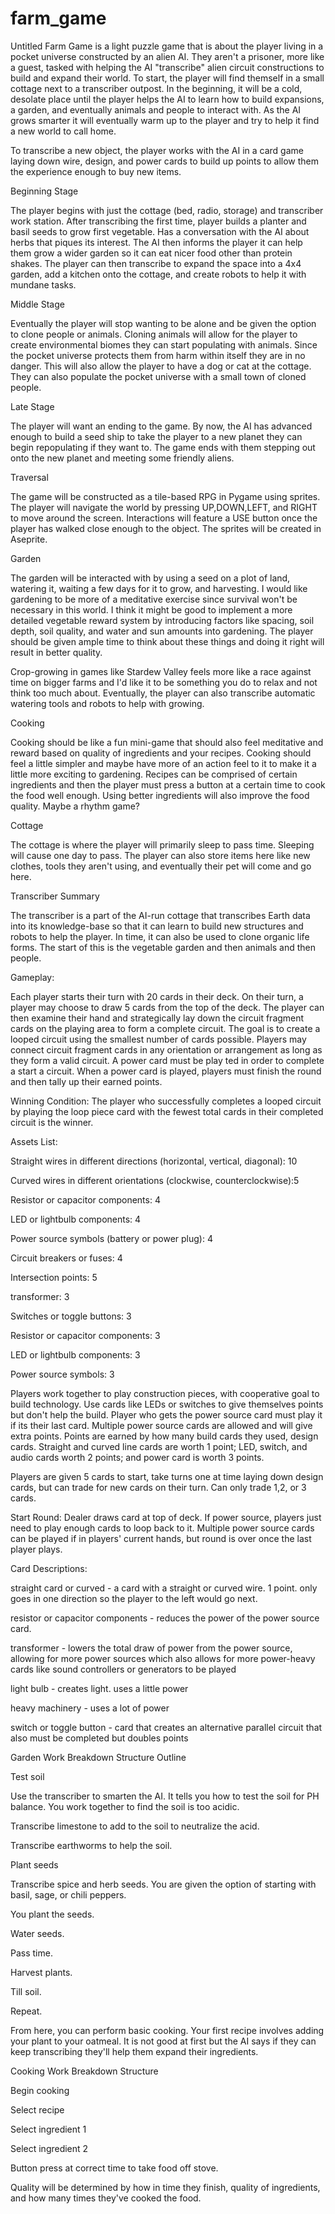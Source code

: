 # farm_game

Untitled Farm Game is a light puzzle game that is about the player living in a pocket universe constructed by an alien AI.  They aren't a prisoner, more like a guest, tasked with helping the AI "transcribe" alien circuit constructions to build and expand their world.  To start, the player will find themself in a small cottage next to a transcriber outpost.  In the beginning, it will be a cold, desolate place until the player helps the AI to learn how to build expansions, a garden, and eventually animals and people to interact with.  As the AI grows smarter it will eventually warm up to the player and try to help it find a new world to call home. 

To transcribe a new object, the player works with the AI in a card game laying down wire, design, and power cards to build up points to allow them the experience enough to buy new items.  

Beginning Stage

The player begins with just the cottage (bed, radio, storage) and transcriber work station.  After transcribing the first time, player builds a planter and basil seeds to grow first vegetable.  Has a conversation with the AI about herbs that piques its interest.  The AI then informs the player it can help them grow a wider garden so it can eat nicer food other than protein shakes.  The player can then transcribe to expand the space into a 4x4 garden, add a kitchen onto the cottage, and create robots to help it with mundane tasks.  

Middle Stage

Eventually the player will stop wanting to be alone and be given the option to clone people or animals.  Cloning animals will allow for the player to create environmental biomes they can start populating with animals.  Since the pocket universe protects them from harm within itself they are in no danger.  This will also allow the player to have a dog or cat at the cottage.  They can also populate the pocket universe with a small town of cloned people.  

Late Stage

The player will want an ending to the game.  By now, the AI has advanced enough to build a seed ship to take the player to a new planet they can begin repopulating if they want to.  The game ends with them stepping out onto the new planet and meeting some friendly aliens.  

Traversal

The game will be constructed as a tile-based RPG in Pygame using sprites.  The player will navigate the world by pressing UP,DOWN,LEFT, and RIGHT to move around the screen.  Interactions will feature a USE button once the player has walked close enough to the object.  The sprites will be created in Aseprite.  

Garden

The garden will be interacted with by using a seed on a plot of land, watering it, waiting a few days for it to grow, and harvesting.  I would like gardening to be more of a meditative exercise since survival won't be necessary in this world.  I think it might be good to implement a more detailed vegetable reward system by introducing factors like spacing, soil depth, soil quality, and water and sun amounts into gardening.  The player should be given ample time to think about these things and doing it right will result in better quality.  

Crop-growing in games like Stardew Valley feels more like a race against time on bigger farms and I'd like it to be something you do to relax and not think too much about.  Eventually, the player can also transcribe automatic watering tools and robots to help with growing.  

Cooking

Cooking should be like a fun mini-game that should also feel meditative and reward based on quality of ingredients and your recipes.  Cooking should feel a little simpler and maybe have more of an action feel to it to make it a little more exciting to gardening.  Recipes can be comprised of certain ingredients and then the player must press a button at a certain time to cook the food well enough.  Using better ingredients will also improve the food quality.  Maybe a rhythm game?

Cottage

The cottage is where the player will primarily sleep to pass time.  Sleeping will cause one day to pass.  The player can also store items here like new clothes, tools they aren't using, and eventually their pet will come and go here.  

Transcriber Summary

The transcriber is a part of the AI-run cottage that transcribes Earth data into its knowledge-base so that it can learn to build new structures and robots to help the player.  In time, it can also be used to clone organic life forms.  The start of this is the vegetable garden and then animals and then people.

Gameplay:

Each player starts their turn with 20 cards in their deck.  On their turn, a player may choose to draw 5 cards from the top of the deck.  The player can then examine their hand and strategically lay down the circuit fragment cards on the playing area to form a complete circuit.  The goal is to create a looped circuit using the smallest number of cards possible.  Players may connect circuit fragment cards in any orientation or arrangement as long as they form a valid circuit.  A power card must be play   ted in order to complete a start a circuit.  When a power card is played, players must finish the round and then tally up their earned points.

Winning Condition:  The player who successfully completes a looped circuit by playing the loop piece card with the fewest total cards in their completed circuit is the winner.

Assets List:

Straight wires in different directions (horizontal, vertical, diagonal): 10

Curved wires in different orientations (clockwise, counterclockwise):5

Resistor or capacitor components: 4

LED or lightbulb components: 4

Power source symbols (battery or power plug): 4

Circuit breakers or fuses: 4

Intersection points: 5

transformer:  3

Switches or toggle buttons: 3

Resistor or capacitor components: 3

LED or lightbulb components: 3

Power source symbols: 3

Players work together to play construction pieces, with cooperative goal to build technology.  Use cards like LEDs or switches to give themselves points but don't help the build.  Player who gets the power source card must play it if its their last card.  Multiple power source cards are allowed and will give extra points.  Points are earned by how many build cards they used, design cards.  Straight and curved line cards are worth 1 point; LED, switch, and audio cards worth 2 points; and power card is worth 3 points.

Players are given 5 cards to start, take turns one at time laying down design cards, but can trade for new cards on their turn.  Can only trade 1,2, or 3 cards.

Start Round:  Dealer draws card at top of deck.  If power source, players just need to play enough cards to loop back to it.  Multiple power source cards can be played if in players' current hands, but round is over once the last player plays.

Card Descriptions:

straight card or curved - a card with a straight or curved wire.  1 point.  only goes in one direction so the player to the left would go next.

resistor or capacitor components - reduces the power of the power source card.

transformer - lowers the total draw of power from the power source, allowing for more power sources which also allows for more power-heavy cards like sound controllers or generators to be played

light bulb - creates light. uses a little power

heavy machinery - uses a lot of power

switch or toggle button - card that creates an alternative parallel circuit that also must be completed but doubles points

Garden Work Breakdown Structure Outline

Test soil

Use the transcriber to smarten the AI.   It tells you how to test the soil for PH balance.  You work together to find the soil is too acidic.  

Transcribe limestone to add to the soil to neutralize the acid.  

Transcribe earthworms to help the soil.

Plant seeds

Transcribe spice and herb seeds.  You are given the option of starting with basil, sage, or chili peppers.

You plant the seeds.  

Water seeds.

Pass time.

Harvest plants.

Till soil.

Repeat.

From here, you can perform basic cooking. Your first recipe involves adding your plant to your oatmeal.  It is not good at first but the AI says if they can keep transcribing they'll help them expand their ingredients.

Cooking Work Breakdown Structure

Begin cooking

Select recipe

Select ingredient 1

Select ingredient 2

Button press at correct time to take food off stove.

Quality will be determined by how in time they finish, quality of ingredients, and how many times they've cooked the food.

